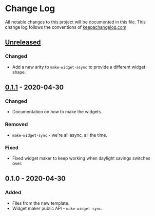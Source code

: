 # Change Log
All notable changes to this project will be documented in this file. This change log follows the conventions of [keepachangelog.com](http://keepachangelog.com/).

## [Unreleased]
### Changed
- Add a new arity to `make-widget-async` to provide a different widget shape.

## [0.1.1] - 2020-04-30
### Changed
- Documentation on how to make the widgets.

### Removed
- `make-widget-sync` - we're all async, all the time.

### Fixed
- Fixed widget maker to keep working when daylight savings switches over.

## 0.1.0 - 2020-04-30
### Added
- Files from the new template.
- Widget maker public API - `make-widget-sync`.

[Unreleased]: https://github.com/your-name/rumble/compare/0.1.1...HEAD
[0.1.1]: https://github.com/your-name/rumble/compare/0.1.0...0.1.1
